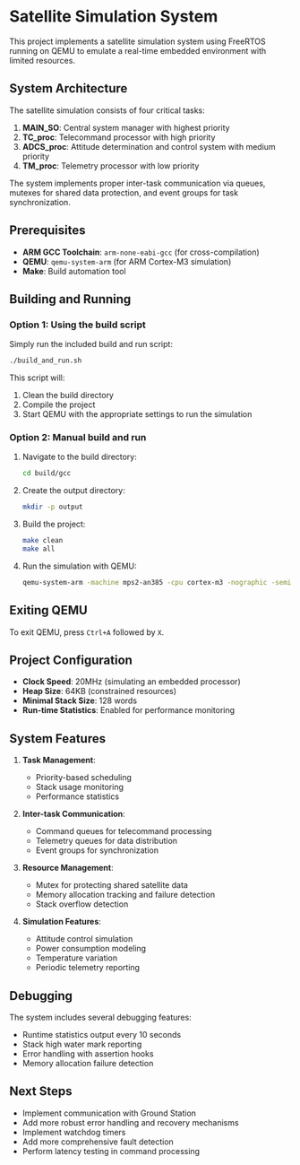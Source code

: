 # Satellite Simulation System

This project implements a satellite simulation system using FreeRTOS running on QEMU to emulate a real-time embedded environment with limited resources.

## System Architecture

The satellite simulation consists of four critical tasks:

1. **MAIN_SO**: Central system manager with highest priority
2. **TC_proc**: Telecommand processor with high priority
3. **ADCS_proc**: Attitude determination and control system with medium priority
4. **TM_proc**: Telemetry processor with low priority

The system implements proper inter-task communication via queues, mutexes for shared data protection, and event groups for task synchronization.

## Prerequisites

- **ARM GCC Toolchain**: `arm-none-eabi-gcc` (for cross-compilation)
- **QEMU**: `qemu-system-arm` (for ARM Cortex-M3 simulation)
- **Make**: Build automation tool

## Building and Running

### Option 1: Using the build script

Simply run the included build and run script:

```bash
./build_and_run.sh
```

This script will:
1. Clean the build directory
2. Compile the project
3. Start QEMU with the appropriate settings to run the simulation

### Option 2: Manual build and run

1. Navigate to the build directory:
   ```bash
   cd build/gcc
   ```

2. Create the output directory:
   ```bash
   mkdir -p output
   ```

3. Build the project:
   ```bash
   make clean
   make all
   ```

4. Run the simulation with QEMU:
   ```bash
   qemu-system-arm -machine mps2-an385 -cpu cortex-m3 -nographic -semihosting -kernel output/RTOSDemo.out
   ```

## Exiting QEMU

To exit QEMU, press `Ctrl+A` followed by `X`.

## Project Configuration

- **Clock Speed**: 20MHz (simulating an embedded processor)
- **Heap Size**: 64KB (constrained resources)
- **Minimal Stack Size**: 128 words
- **Run-time Statistics**: Enabled for performance monitoring

## System Features

1. **Task Management**:
   - Priority-based scheduling
   - Stack usage monitoring
   - Performance statistics

2. **Inter-task Communication**:
   - Command queues for telecommand processing
   - Telemetry queues for data distribution
   - Event groups for synchronization

3. **Resource Management**:
   - Mutex for protecting shared satellite data
   - Memory allocation tracking and failure detection
   - Stack overflow detection

4. **Simulation Features**:
   - Attitude control simulation
   - Power consumption modeling
   - Temperature variation
   - Periodic telemetry reporting

## Debugging

The system includes several debugging features:
- Runtime statistics output every 10 seconds
- Stack high water mark reporting
- Error handling with assertion hooks
- Memory allocation failure detection

## Next Steps

- Implement communication with Ground Station
- Add more robust error handling and recovery mechanisms
- Implement watchdog timers
- Add more comprehensive fault detection
- Perform latency testing in command processing
